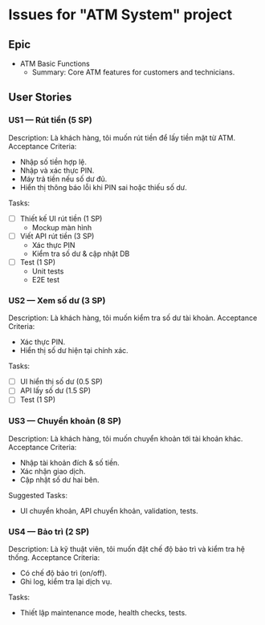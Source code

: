 # Issues for "ATM System" project

## Epic
- ATM Basic Functions
  - Summary: Core ATM features for customers and technicians.

## User Stories

### US1 — Rút tiền (5 SP)
Description: Là khách hàng, tôi muốn rút tiền để lấy tiền mặt từ ATM.  
Acceptance Criteria:
- Nhập số tiền hợp lệ.
- Nhập và xác thực PIN.
- Máy trả tiền nếu số dư đủ.
- Hiển thị thông báo lỗi khi PIN sai hoặc thiếu số dư.

Tasks:
- [ ] Thiết kế UI rút tiền (1 SP)
  - Mockup màn hình
- [ ] Viết API rút tiền (3 SP)
  - Xác thực PIN
  - Kiểm tra số dư & cập nhật DB
- [ ] Test (1 SP)
  - Unit tests
  - E2E test

### US2 — Xem số dư (3 SP)
Description: Là khách hàng, tôi muốn kiểm tra số dư tài khoản.
Acceptance Criteria:
- Xác thực PIN.
- Hiển thị số dư hiện tại chính xác.

Tasks:
- [ ] UI hiển thị số dư (0.5 SP)
- [ ] API lấy số dư (1.5 SP)
- [ ] Test (1 SP)

### US3 — Chuyển khoản (8 SP)
Description: Là khách hàng, tôi muốn chuyển khoản tới tài khoản khác.
Acceptance Criteria:
- Nhập tài khoản đích & số tiền.
- Xác nhận giao dịch.
- Cập nhật số dư hai bên.

Suggested Tasks:
- UI chuyển khoản, API chuyển khoản, validation, tests.

### US4 — Bảo trì (2 SP)
Description: Là kỹ thuật viên, tôi muốn đặt chế độ bảo trì và kiểm tra hệ thống.
Acceptance Criteria:
- Có chế độ bảo trì (on/off).
- Ghi log, kiểm tra lại dịch vụ.

Tasks:
- Thiết lập maintenance mode, health checks, tests.

<!-- Ready to push to GitHub -->
